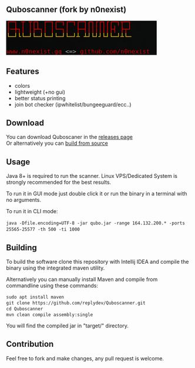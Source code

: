 ## Quboscanner (fork by n0nexist)
![alt-text](https://github.com/n0nexist/Quboscanner/blob/main/screenshot.png?raw=true)<br>

## Features
<ul>
<li>colors</li>
<li>lightweight (+no gui)</li>
<li>better status printing</li>
<li>join bot checker (ipwhitelist/bungeeguard/ecc..)</li>
</ul>

## Download

You can download Quboscaner in the [releases page](https://github.com/replydev/Quboscanner/releases/) \
Or alternatively you can [build from source](#building)

## Usage

Java 8+ is required to run the scanner.
Linux VPS/Dedicated System is strongly recommended for the best results.

To run it in GUI mode just double click it or run the binary in a terminal with no arguments.

To run it in CLI mode:

`java -Dfile.encoding=UTF-8 -jar qubo.jar -range 164.132.200.* -ports 25565-25577 -th 500 -ti 1000`

## Building
To build the software clone this repository with Intellij IDEA
and compile the binary using the integrated maven utility.

Alternatively you can manually install Maven and compile from commandline using these commands:
```
sudo apt install maven
git clone https://github.com/replydev/Quboscanner.git
cd Quboscanner
mvn clean compile assembly:single
```
You will find the compiled jar in "target/" directory.

## Contribution
Feel free to fork and make changes, any pull request is welcome.
